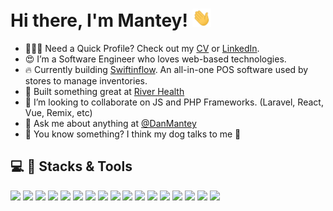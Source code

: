 # Hi there, I'm Mantey! <img src="wave.gif" width="30px">
<!--
**mantey-github/mantey-github** is a ✨ _special_ ✨ repository because its `README.md` (this file) appears on your GitHub profile.
<img align="right" alt="Girls Who Code" src= "skye😍.jpg" height = 370 width = 370 style="border-radius: 120px 20px 120px 20px;"/>
-->
- 🧑🏾‍💻 Need a Quick Profile? Check out my [CV](https://drive.google.com/file/d/17PCu2tNx9nEaOd2qz5JsLChUGz8x9A-n/view?usp=sharing) or [LinkedIn](https://www.linkedin.com/in/danmantey).
- 😍 I’m a Software Engineer who loves web-based technologies.
- 🔥 Currently building [Swiftinflow](https://swiftinflow-stag.herokuapp.com). An all-in-one POS software used by stores to manage inventories.
- 🌱 Built something great at [River Health](https://helloriver.com)
- 👯 I’m looking to collaborate on JS and PHP Frameworks. (Laravel, React, Vue, Remix, etc)
- 💬 Ask me about anything at [@DanMantey](https://twitter.com/DanMantey)
- 🤫 You know something? I think my dog talks to me 🤗

## 💻 🔧 Stacks & Tools

![](https://img.shields.io/badge/Code-JavaScript-informational?style=flat&logo=JavaScript&logoColor=white&color=2bbc8a)
![](https://img.shields.io/badge/Code-PHP-informational?style=flat&logo=PHP&logoColor=white&color=2bbc8a)
![](https://img.shields.io/badge/Code-TypeScript-informational?style=flat&logo=TypeScript&logoColor=white&color=2bbc8a)
![](https://img.shields.io/badge/Code-Laravel-informational?style=flat&logo=Laravel&logoColor=white&color=2bbc8a)
![](https://img.shields.io/badge/Code-React-informational?style=flat&logo=react&logoColor=white&color=2bbc8a)
![](https://img.shields.io/badge/Code-Vue-informational?style=flat&logo=Vue.js&logoColor=white&color=2bbc8a)
![](https://img.shields.io/badge/Code-MySQL-informational?style=flat&logo=MySQL&logoColor=white&color=2bbc8a)
![](https://img.shields.io/badge/Code-PostgreSQL-informational?style=flat&logo=PostgreSQL&logoColor=white&color=2bbc8a)
![](https://img.shields.io/badge/Editor-VSCode-informational?style=flat&logo=visualstudiocode&logoColor=white&color=2bbc8a)
![](https://img.shields.io/badge/Cloud-AWS-informational?style=flat&logo=Amazon%20AWS&logoColor=white&color=2bbc8a)
![](https://img.shields.io/badge/Cloud-Google%20Cloud-informational?style=flat&logo=Google%20Cloud&logoColor=white&color=2bbc8a)
![](https://img.shields.io/badge/Style-Bootstrap-informational?style=flat&logo=Bootstrap&logoColor=white&color=2bbc8a)
![](https://img.shields.io/badge/Style-Tailwind-informational?style=flat&logo=Tailwind-CSS&logoColor=white&color=2bbc8a)
![](https://img.shields.io/badge/Tools-GitHub-informational?style=flat&logo=GitHub&logoColor=white&color=2bbc8a)
![](https://img.shields.io/badge/Tools-Actions-informational?style=flat&logo=github-actions&logoColor=white&color=2bbc8a)
![](https://img.shields.io/badge/Test-Jest-informational?style=flat&logo=jest&logoColor=white&color=2bbc8a)
![](https://img.shields.io/badge/Test-Cypress-informational?style=flat&logo=Cypress&logoColor=white&color=2bbc8a)
